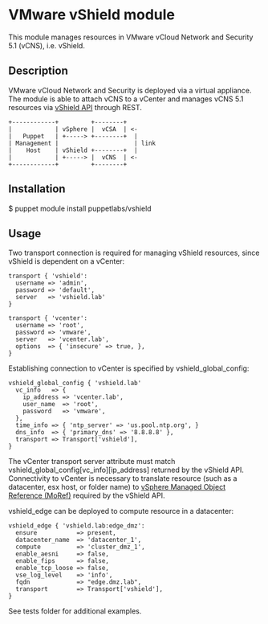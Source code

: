 # VMware vShield module

This module manages resources in VMware vCloud Network and Security 5.1 (vCNS), i.e. vShield.

## Description

VMware vCloud Network and Security is deployed via a virtual appliance. The
module is able to attach vCNS to a vCenter and manages vCNS 5.1 resources via
[vShield API](https://www.vmware.com/pdf/vshield_51_api.pdf) through REST.

    +------------+         +--------+
    |            | vSphere |  vCSA  | <-
    |   Puppet   | +-----> +--------+  |
    | Management |                     | link
    |    Host    | vShield +--------+  |
    |            | +-----> |  vCNS  | <-
    +------------+         +--------+


## Installation

$ puppet module install puppetlabs/vshield

## Usage

Two transport connection is required for managing vShield resources, since vShield is dependent on a vCenter:

    transport { 'vshield':
      username => 'admin',
      password => 'default',
      server   => 'vshield.lab'
    }

    transport { 'vcenter':
      username => 'root',
      password => 'vmware',
      server   => 'vcenter.lab',
      options  => { 'insecure' => true, },
    }

Establishing connection to vCenter is specified by vshield_global_config:

    vshield_global_config { 'vshield.lab'
      vc_info   => {
        ip_address => 'vcenter.lab',
        user_name  => 'root',
        password   => 'vmware',
      },
      time_info => { 'ntp_server' => 'us.pool.ntp.org', }
      dns_info  => { 'primary_dns' => '8.8.8.8' },
      transport => Transport['vshield'],
    }

The vCenter transport server attribute must match
vshield_global_config[vc_info][ip_address] returned by the vShield API.
Connectivity to vCenter is necessary to translate resource (such as a
datacenter, esx host, or folder name) to [vSphere Managed Object Reference
(MoRef)](http://kb.vmware.com/kb/1017126) required by the vShield API.

vshield_edge can be deployed to compute resource in a datacenter:

    vshield_edge { 'vshield.lab:edge_dmz':
      ensure           => present,
      datacenter_name  => 'datacenter_1',
      compute          => 'cluster_dmz_1',
      enable_aesni     => false,
      enable_fips      => false,
      enable_tcp_loose => false,
      vse_log_level    => 'info',
      fqdn             => "edge.dmz.lab",
      transport        => Transport['vshield'],
    }

See tests folder for additional examples.
